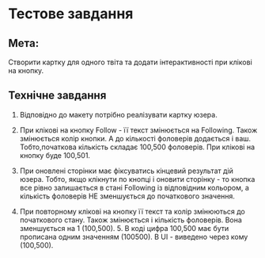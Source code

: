 # Тестове завдання

## Мета:

Cтворити картку для одного твіта та додати інтерактивності при клікові на
кнопку.

## Технічне завдання

1. Відповідно до макету потрібно реалізувати картку юзера.
2. При клікові на кнопку Follow - її текст змінюється на Following. Також
   змінюється колір кнопки. А до кількості фоловерів додається і ваш.
   Тобто,початкова кількість складає 100,500 фоловерів. При клікові на кнопку
   буде 100,501.

3. При оновлені сторінки має фіксуватись кінцевий результат дій юзера. Тобто,
   якщо клікнути по кнопці і оновити сторінку - то кнопка все рівно залишається
   в стані Following із відповідним кольором, а кількість фоловерів НЕ
   зменшується до початкового значення.

4. При повторному клікові на кнопку її текст та колір змінюються до початкового
   стану. Також змінюється і кількість фоловерів. Вона зменшується на 1
   (100,500). 5. В коді цифра 100,500 має бути прописана одним значенням
   (100500). В UI - виведено через кому (100,500).
